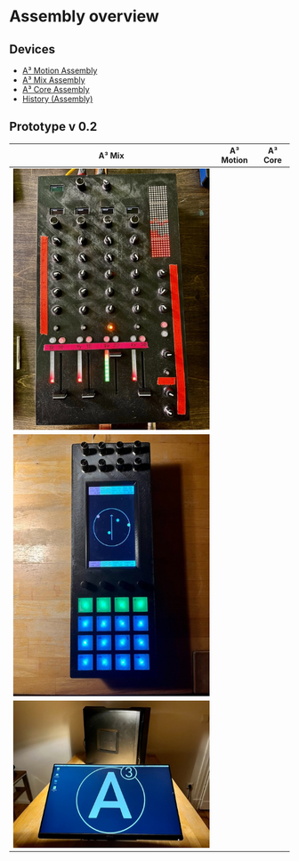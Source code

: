 # Assembly overview


## Devices
- [A³ Motion Assembly](https://doc.a3-audio.com/assembly/moc.html)
- [A³ Mix Assembly](https://doc.a3-audio.com/assembly/mic.html)
- [A³ Core Assembly](https://doc.a3-audio.com/assembly/core.html)
- [History (Assembly)](https://doc.a3-audio.com/assembly/history.html)

## Prototype v 0.2
| A³ Mix | A³ Motion | A³ Core |
| ----------- | ----------- | ----------- |
| ![](pics_assembly/v02/a3mix_v02_displays.jpg) 
| ![](pics_assembly/v02/a3motion_v02_action.jpg)
| ![](pics_assembly/v02/a3core_v02_logo.jpg) |

